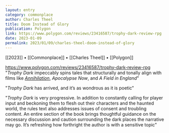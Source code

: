 ```yaml
---
layout: entry
category: commonplace
author: Charles Theel
title: Doom Instead of Glory
publication: Polygon
link: https://www.polygon.com/reviews/23416587/trophy-dark-review-rpg
date: 2023-01-09
permalink: 2023/01/09/charles-theel-doom-instead-of-glory
---
```


[[2023]] • [[Commonplace]] • [[Charles Theel]] • [[Polygon]]

https://www.polygon.com/reviews/23416587/trophy-dark-review-rpg
 
"*Trophy Dark* impeccably spins tales that structurally and tonally align with films like [*Annihilation*](http://polygon.com/2018/2/21/17036936/annihilation-movie-review-2018-natalie-portman-alex-garland), *Apocalypse Now*, and *A Field in England*"

"*Trophy Dark* has arrived, and it’s as wondrous as it is poetic"

"*Trophy Dark* is very progressive. In addition to constantly calling for player input and beckoning them to flesh out their characters and the haunted world, the rules text also addresses issues of consent and troubling content. An entire section of the book brings thoughtful guidance on the necessary discussion and caution surrounding the dark places the narrative may go. It’s refreshing how forthright the author is with a sensitive topic"
